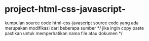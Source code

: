 # project-html-css-javascript-
kumpulan source code html-css-javascript
source code yang ada merupakan modifikasi dari beberapa sumber
*/
jika ingin copy paste pastikan untuk memperhatikan nama file atau dokumen
*/
